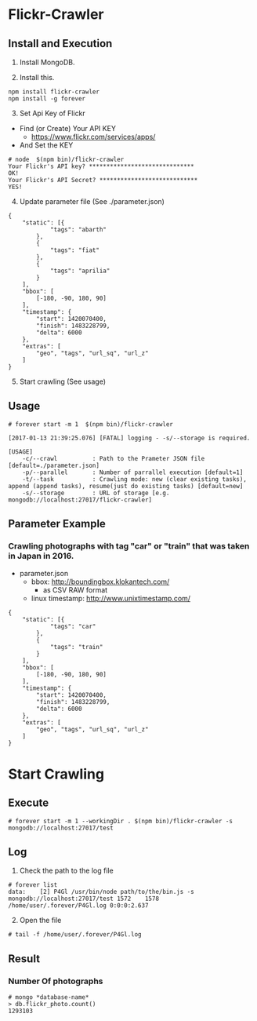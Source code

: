 # Flickr-Crawler

## Install and Execution
1. Install MongoDB.

2. Install this.

```
npm install flickr-crawler
npm install -g forever
```

3. Set Api Key of Flickr
* Find (or Create) Your API KEY
  * https://www.flickr.com/services/apps/
* And Set the KEY
```
# node  $(npm bin)/flickr-crawler
Your Flickr's API key? ******************************
OK!
Your Flickr's API Secret? ****************************
YES!
```

4. Update parameter file (See ./parameter.json)
```
{
    "static": [{
            "tags": "abarth"
        },
        {
            "tags": "fiat"
        },
        {
            "tags": "aprilia"
        }
    ],
    "bbox": [
        [-180, -90, 180, 90]
    ],
    "timestamp": {
        "start": 1420070400,
        "finish": 1483228799,
        "delta": 6000
    },
    "extras": [
        "geo", "tags", "url_sq", "url_z"
    ]
}
```

5. Start crawling (See usage)

## Usage
```
# forever start -m 1  $(npm bin)/flickr-crawler
```

```
[2017-01-13 21:39:25.076] [FATAL] logging - -s/--storage is required.

[USAGE]
    -c/--crawl          : Path to the Prameter JSON file [default=./parameter.json]
    -p/--parallel       : Number of parrallel execution [default=1]
    -t/--task           : Crawling mode: new (clear existing tasks), append (append tasks), resume(just do existing tasks) [default=new]
    -s/--storage        : URL of storage [e.g. mongodb://localhost:27017/flickr-crawler]
```

## Parameter Example

### Crawling photographs with tag "car" or "train" that was taken in Japan in 2016.
* parameter.json
  * bbox: http://boundingbox.klokantech.com/
    * as CSV RAW format
  * linux timestamp: http://www.unixtimestamp.com/
```
{
    "static": [{
            "tags": "car"
        },
        {
            "tags": "train"
        }
    ],
    "bbox": [
        [-180, -90, 180, 90]
    ],
    "timestamp": {
        "start": 1420070400,
        "finish": 1483228799,
        "delta": 6000
    },
    "extras": [
        "geo", "tags", "url_sq", "url_z"
    ]
}
```

# Start Crawling
## Execute
```
# forever start -m 1 --workingDir . $(npm bin)/flickr-crawler -s mongodb://localhost:27017/test
```


## Log
1. Check the path to the log file
```
# forever list
data:    [2] P4Gl /usr/bin/node path/to/the/bin.js -s mongodb://localhost:27017/test 1572    1578 /home/user/.forever/P4Gl.log 0:0:0:2.637
```
2. Open the file
```
# tail -f /home/user/.forever/P4Gl.log
```

## Result
### Number Of photographs
```
# mongo *database-name*
> db.flickr_photo.count()
1293103
```
